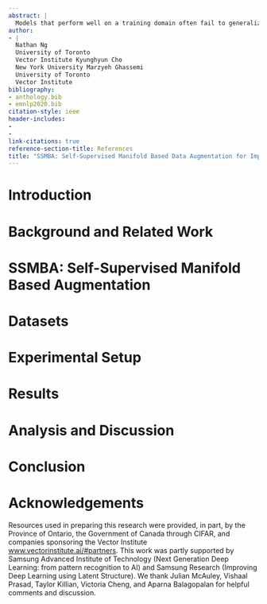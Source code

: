 ```yaml
---
abstract: |
  Models that perform well on a training domain often fail to generalize to out-of-domain (OOD) examples. Data augmentation is a common method used to prevent overfitting and improve OOD generalization. However, in natural language, it is difficult to generate new examples that stay on the underlying data manifold. We introduce **SSMBA**, a data augmentation method for generating synthetic training examples by using a pair of corruption and reconstruction functions to move randomly on a data manifold. We investigate the use of SSMBA in the natural language domain, leveraging the manifold assumption to reconstruct corrupted text with masked language models. In experiments on robustness benchmarks across 3 tasks and 9 datasets, SSMBA consistently outperforms existing data augmentation methods and baseline models on both in-domain and OOD data, achieving gains of 0.8% accuracy on OOD Amazon reviews, 1.8% accuracy on OOD MNLI, and 1.4 BLEU on in-domain IWSLT14 German-English. [^1]
author:
- |
  Nathan Ng  
  University of Toronto  
  Vector Institute Kyunghyun Cho  
  New York University Marzyeh Ghassemi  
  University of Toronto  
  Vector Institute  
bibliography:
- anthology.bib
- emnlp2020.bib
citation-style: ieee
header-includes:
- 
- 
link-citations: true
reference-section-title: References
title: "SSMBA: Self-Supervised Manifold Based Data Augmentation for Improving Out-of-Domain Robustness"
---
```






# Introduction

# Background and Related Work

# SSMBA: Self-Supervised Manifold Based Augmentation

# Datasets

# Experimental Setup

# Results

# Analysis and Discussion

# Conclusion

# Acknowledgements

Resources used in preparing this research were provided, in part, by the Province of Ontario, the Government of Canada through CIFAR, and companies sponsoring the Vector Institute <a href="www.vectorinstitute.ai/#partners" class="uri">www.vectorinstitute.ai/#partners</a>. This work was partly supported by Samsung Advanced Institute of Technology (Next Generation Deep Learning: from pattern recognition to AI) and Samsung Research (Improving Deep Learning using Latent Structure). We thank Julian McAuley, Vishaal Prasad, Taylor Killian, Victoria Cheng, and Aparna Balagopalan for helpful comments and discussion.

[^1]: Code is availble at <https://github.com/nng555/ssmba>
